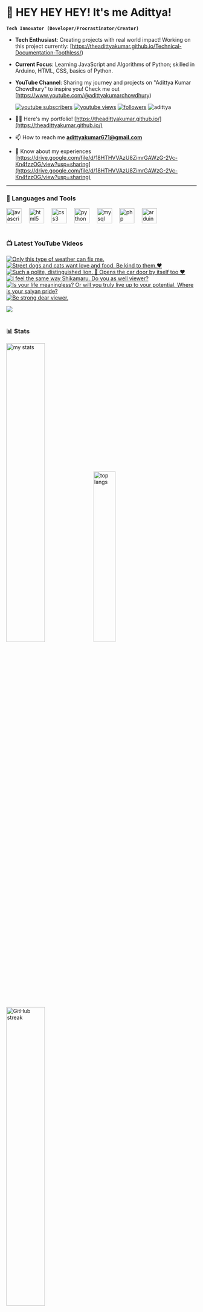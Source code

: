 # 👑 HEY HEY HEY! It's me Adittya!

**`Tech Innovator (Developer/Procrastinator/Creator)`**

- **Tech Enthusiast**: Creating projects with real world impact! Working on this project currently: [https://theadittyakumar.github.io/Technical-Documentation-Toothless/)
- **Current Focus**: Learning JavaScript and Algorithms of Python; skilled in Arduino, HTML, CSS, basics of Python.
- **YouTube Channel**: Sharing my journey and projects on "Adittya Kumar Chowdhury" to inspire you! Check me out [https://www.youtube.com/@adittyakumarchowdhury) 

   <p align="left">
      <a href="https://www.youtube.com/channel/UCu68HfYtlcXFI7kNhnSdspA?sub_confirmation=1">
         <img alt="youtube subscribers" title="Subscribe to my YouTube channel" src="https://custom-icon-badges.demolab.com/youtube/channel/subscribers/UCu68HfYtlcXFI7kNhnSdspA?color=%23E05D44&label=SUBSCRIBE&logo=video&logoColor=white&style=for-the-badge&labelColor=CE4630"/></a> 
      <a href="https://www.youtube.com/c/adittyakumarchowdhury">
         <img alt="youtube views" title="YouTube views" src="https://custom-icon-badges.demolab.com/youtube/channel/views/UCu68HfYtlcXFI7kNhnSdspA?color=%23E1AD0E&logo=eye&logoColor=white&style=for-the-badge&labelColor=C79600"/></a> 
      <a href="https://github.com/TheAdittyaKumar?tab=followers">
         <img alt="followers" title="Follow me on Github" src="https://custom-icon-badges.demolab.com/github/followers/TheAdittyaKumar?color=236ad3&labelColor=1155ba&style=for-the-badge&logo=person-add&label=Follow&logoColor=white"/></a>
      <img src="https://komarev.com/ghpvc/?username=TheAdittyaKumar&label=Profile%20views&color=0e75b6&style=flat" alt="adittya" />
   </p>


- 👨‍💻 Here's my portfolio! [https://theadittyakumar.github.io/](https://theadittyakumar.github.io/)

- 📫 How to reach me **adittyakumar671@gmail.com**

- 📄 Know about my experiences [https://drive.google.com/file/d/18HTHVVAzU8ZimrGAWzG-2Vc-Kn4fzzOG/view?usp=sharing](https://drive.google.com/file/d/18HTHVVAzU8ZimrGAWzG-2Vc-Kn4fzzOG/view?usp=sharing)

---

### 🧰 Languages and Tools

<div align="left">
  <img src="https://cdn.jsdelivr.net/gh/devicons/devicon/icons/javascript/javascript-original.svg" height="40" alt="javascript logo"  />
  <img width="12" />
  <img src="https://cdn.jsdelivr.net/gh/devicons/devicon/icons/html5/html5-original.svg" height="40" alt="html5 logo"  />
  <img width="12" />
  <img src="https://cdn.jsdelivr.net/gh/devicons/devicon/icons/css3/css3-original.svg" height="40" alt="css3 logo"  />
  <img width="12" />
  <img src="https://cdn.jsdelivr.net/gh/devicons/devicon/icons/python/python-original.svg" height="40" alt="python logo"  />
  <img width="12" />
  <img src="https://cdn.jsdelivr.net/gh/devicons/devicon/icons/mysql/mysql-original.svg" height="40" alt="mysql logo"  />
  <img width="12" />
  <img src="https://cdn.jsdelivr.net/gh/devicons/devicon/icons/php/php-original.svg" height="40" alt="php logo"  />
  <img width="12" />
  <img src="https://cdn.jsdelivr.net/gh/devicons/devicon/icons/arduino/arduino-original.svg" height="40" alt="arduino logo"  />
</div>


#

### 📺 Latest YouTube Videos

<!-- BEGIN YOUTUBE-CARDS -->
[![Only this type of weather can fix me.](https://ytcards.demolab.com/?id=0EqYS8FmC5c&title=Only+this+type+of+weather+can+fix+me.&lang=en&timestamp=1744737516&background_color=%230d1117&title_color=%23ffffff&stats_color=%23dedede&max_title_lines=1&width=250&border_radius=5 "Only this type of weather can fix me.")](https://www.youtube.com/watch?v=0EqYS8FmC5c)
[![Street dogs and cats want love and food. Be kind to them.❤️](https://ytcards.demolab.com/?id=ymdHRDmtPos&title=Street+dogs+and+cats+want+love+and+food.+Be+kind+to+them.%E2%9D%A4%EF%B8%8F&lang=en&timestamp=1744734171&background_color=%230d1117&title_color=%23ffffff&stats_color=%23dedede&max_title_lines=1&width=250&border_radius=5 "Street dogs and cats want love and food. Be kind to them.❤️")](https://www.youtube.com/watch?v=ymdHRDmtPos)
[![Such a polite, distinguished lion. 🦁 Opens the car door by itself too ❤️](https://ytcards.demolab.com/?id=yBJ1cXf3NJU&title=Such+a+polite%2C+distinguished+lion.+%F0%9F%A6%81+Opens+the+car+door+by+itself+too+%E2%9D%A4%EF%B8%8F&lang=en&timestamp=1744728908&background_color=%230d1117&title_color=%23ffffff&stats_color=%23dedede&max_title_lines=1&width=250&border_radius=5 "Such a polite, distinguished lion. 🦁 Opens the car door by itself too ❤️")](https://www.youtube.com/watch?v=yBJ1cXf3NJU)
[![I feel the same way Shikamaru. Do you as well viewer?](https://ytcards.demolab.com/?id=emzBMDdQZj0&title=I+feel+the+same+way+Shikamaru.+Do+you+as+well+viewer%3F&lang=en&timestamp=1744726221&background_color=%230d1117&title_color=%23ffffff&stats_color=%23dedede&max_title_lines=1&width=250&border_radius=5 "I feel the same way Shikamaru. Do you as well viewer?")](https://www.youtube.com/watch?v=emzBMDdQZj0)
[![Is your life meaningless? Or will you truly live up to your potential. Where is your saiyan pride?](https://ytcards.demolab.com/?id=xFVBkkdSEhk&title=Is+your+life+meaningless%3F+Or+will+you+truly+live+up+to+your+potential.+Where+is+your+saiyan+pride%3F&lang=en&timestamp=1744718248&background_color=%230d1117&title_color=%23ffffff&stats_color=%23dedede&max_title_lines=1&width=250&border_radius=5 "Is your life meaningless? Or will you truly live up to your potential. Where is your saiyan pride?")](https://www.youtube.com/watch?v=xFVBkkdSEhk)
[![Be strong dear viewer.](https://ytcards.demolab.com/?id=AvlwVUyyc0I&title=Be+strong+dear+viewer.&lang=en&timestamp=1744711610&background_color=%230d1117&title_color=%23ffffff&stats_color=%23dedede&max_title_lines=1&width=250&border_radius=5 "Be strong dear viewer.")](https://www.youtube.com/watch?v=AvlwVUyyc0I)
<!-- END YOUTUBE-CARDS -->

[<img src="https://custom-icon-badges.demolab.com/badge/-Subscribe%20For%20More-red?style=for-the-badge&logo=video&logoColor=white"/>](https://www.youtube.com/channel/UCu68HfYtlcXFI7kNhnSdspA?sub_confirmation=1)

#

### 📊 Stats

<div align="left">
  <img alt="my stats" width="45%" src="https://github-readme-stats.vercel.app/api?username=TheAdittyaKumar&show_icons=true&hide_border=true&theme=vision-friendly-dark" />
  <img alt="top langs" width="34%" src="https://github-readme-stats.vercel.app/api/top-langs/?username=TheAdittyaKumar&layout=compact&hide_border=true&theme=vision-friendly-dark" />
  <img alt="GitHub streak" width="45%" src="https://github-readme-streak-stats.herokuapp.com/?user=TheAdittyaKumar&theme=vision-friendly-dark&hide_border=true" />

</div>



<!-- ![GitHub Streak](https://streak-stats.demolab.com?user=TheAdittyaKumar&theme=swift&border_radius=4.5) -->
#

